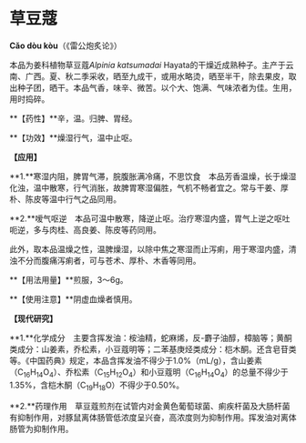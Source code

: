 # 草豆蔻

**Cǎo dòu kòu**（《雷公炮炙论》）

本品为姜科植物草豆蔻*Alpinia katsumadai* Hayata的干燥近成熟种子。主产于云南、广西。夏、秋二季采收，晒至九成干，或用水略烫，晒至半干，除去果皮，取出种子团，晒干。本品气香，味辛、微苦。以个大、饱满、气味浓者为佳。生用，用时捣碎。

**【药性】**辛，温。归脾、胃经。

**【功效】**燥湿行气，温中止呕。

**【应用】**

**1.**寒湿内阻，脾胃气滞，脘腹胀满冷痛，不思饮食　本品芳香温燥，长于燥湿化浊，温中散寒，行气消胀，故脾胃寒湿偏胜，气机不畅者宜之。常与干姜、厚朴、陈皮等温中行气之品同用。

**2.**嗳气呕逆　本品可温中散寒，降逆止呕。治疗寒湿内盛，胃气上逆之呕吐呃逆，多与肉桂、高良姜、陈皮等药同用。

此外，取本品温燥之性，温脾燥湿，以除中焦之寒湿而止泻痢，用于寒湿内盛，清浊不分而腹痛泻痢者，可与苍术、厚朴、木香等同用。

**【用法用量】**煎服，3～6g。

**【使用注意】**阴虚血燥者慎用。

**【现代研究】**

**1.**化学成分　主要含挥发油：桉油精，蛇麻烯，反-麝子油醇，樟脑等；黄酮类成分：山姜素，乔松素，小豆蔻明等；二苯基庚烃类成分：桤木酮。还含皂苷类等。《中国药典》规定，本品含挥发油不得少于1.0%（mL/g），含山姜素（C<sub>16</sub>H<sub>14</sub>O<sub>4</sub>）、乔松素（C<sub>15</sub>H<sub>12</sub>O<sub>4</sub>）和小豆蔻明（C<sub>16</sub>H<sub>14</sub>O<sub>4</sub>）的总量不得少于1.35%，含桤木酮（C<sub>19</sub>H<sub>18</sub>O）不得少于0.50%。

**2.**药理作用　草豆蔻煎剂在试管内对金黄色葡萄球菌、痢疾杆菌及大肠杆菌有抑制作用，对豚鼠离体肠管低浓度呈兴奋，高浓度则为抑制作用。挥发油对离体肠管为抑制作用。